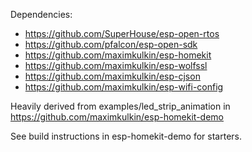 Dependencies:

- https://github.com/SuperHouse/esp-open-rtos
- https://github.com/pfalcon/esp-open-sdk
- https://github.com/maximkulkin/esp-homekit
- https://github.com/maximkulkin/esp-wolfssl
- https://github.com/maximkulkin/esp-cjson
- https://github.com/maximkulkin/esp-wifi-config

Heavily derived from examples/led_strip_animation in https://github.com/maximkulkin/esp-homekit-demo

See build instructions in esp-homekit-demo for starters.
